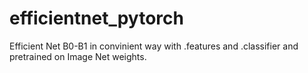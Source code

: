 # efficientnet_pytorch
Efficient Net B0-B1 in convinient way with .features and .classifier and pretrained on Image Net weights.
